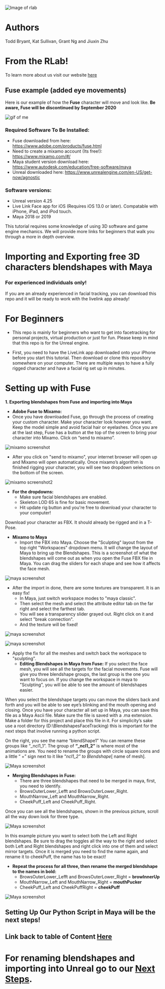 ![Image of rlab](https://i.ibb.co/3zsstG6/Group-3.png)


# Authors

Todd Bryant, Kat Sullivan, Grant Ng and Jiuxin Zhu

# From the RLab!

To learn more about us visit our website [here](https://www.rlab.nyc/)

## Fuse example (added eye movements) 

Here is our example of how the **Fuse** character will move and look like. **Be aware, Fuse will be discontinued by September 2020**

![gif of me](Media/rlabfuse.gif)


### Required Software To Be Installed: 
* Fuse downloaded from here: https://www.adobe.com/products/fuse.html
* Need to create a mixamo account (Its free!): https://www.mixamo.com/#/
* Maya student version download here: https://www.autodesk.com/education/free-software/maya
* Unreal downloaded here: https://www.unrealengine.com/en-US/get-now/agnostic
### Software versions:
* Unreal version 4.25 
* Live Link Face app for iOS (Requires iOS 13.0 or later). Compatable with iPhone, iPad, and iPod touch. 
* Maya 2018 or 2019 

This tutorial requires some knowledge of using 3D software and game engine mechanics. We will provide more links for beginners that walk you through a more in depth overview. 

# Importing and Exporting free 3D characters blendshapes with Maya

### For experienced individuals only!
If you are an already experienced in facial tracking, you can download this repo and it will be ready to work with the livelink app already!

# For Beginners
 - This repo is mainly for beginners who want to get into facetracking for personal projects, virtual production or just for fun. Please keep in mind that this repo is for the Unreal engine. 

 - First, you need to have the LiveLink app downloaded onto your iPhone before you start this tutorial. Then download or clone this repository somewhere on your computer. There are multiple ways to have a fully rigged character and have a facial rig set up in minutes. 

# Setting up with Fuse

**1. Exporting blendshapes from Fuse and importing into Maya**
   - **Adobe Fuse to Mixamo:**
   - Once you have downloaded Fuse, go through the process of creating your custom character. Make your character look however you want. Keep the model simple and avoid facial hair or eyelashes. Once you are at the last step, Fuse has a button at the top of the screen to bring your character into Mixamo. Click on “send to mixamo”. 

![mixamo screenshot](https://i.ibb.co/CM961X8/Annotation-2020-02-06-151238.png)

   - After you click on "send to mixamo", your internet browser will open up and Mixamo will open automatically. Once mixamo’s algorithm is finished rigging your character, you will see two dropdown selections on the bottom of the screen. 

   ![mixamo screenshot2](https://i.ibb.co/n30TyF1/Annotation-2020-02-06-151833.png)

   - **For the dropdowns:**
     - Make sure facial blendshapes are enabled.
     - Skeleton LOD 65 is fine for basic movement. 
     - Hit update rig button and you're free to download your character to your computer! 

Download your character as FBX. It should already be rigged and in a T-Pose.
   - **Mixamo to Maya**
	  -  Import the FBX into Maya. Choose the "Sculpting" layout from the top right "Workspaces" dropdown menu. It will change the layout of Maya to bring up the Blendshapes. This is a screenshot of what the blendshapes will come out as when you open the Fuse FBX file in Maya. You can drag the sliders for each shape and see how it affects the face mesh.
	

![maya screenshot](https://i.ibb.co/SXKrGzw/Autodesk-Maya-2018-Educational-Version-untitled-6-24-2020-8-10-18-PM-2.png)

   - After the import in done, there are some textures are transparent. It is an easy fix!
	  - In Maya, just switch workspace modes to "maya classic".
	  - Then select the mesh and select the attribute editor tab on the far right and select the farthest tab. 
	  - You will see a transparency slider grayed out. Right click on it and select "break connection".
	  - And the texture will be fixed! 
	  

![maya screenshot](https://i.ibb.co/3BWk5bL/Autodesk-Maya-2018-Educational-Version-untitled-6-24-2020-8-12-06-PM-2.png)

![maya screenshot](https://i.ibb.co/cTY1xX9/Autodesk-Maya-2018-Educational-Version-untitled-6-24-2020-8-12-55-PM-3.png)

   - Apply the fix for all the meshes and switch back the workspace to "sculpting".
	  - **Editing Blendshapes in Maya from Fuse:**
If you select the face mesh, you will see all the targets for the facial movements. Fuse will give you three blendshape groups, the last group is the one you want to focus on. If you change the workspace in maya to "Sculpting", you will be able to see the amount of blendshapes easier. 

When you select the blendshape targets you can move the sliders back and forth and you will be able to see eye’s blinking and the mouth opening and closing. Once you have your character all set up in Maya, you can save this file as a Maya Ascii file. Make sure the file is saved with a .ma extension. Make a folder for this project and place this file in it.  For simplicity’s sake use a root directory (D:\BlendshapesFaceTracking) this is  important for the next steps that involve running a python script. 

On the right, you see the name “blendShape1” You can rename these groups like  “_ncl1_1”. The group of **“_ncl1_2”** is where most of the animations are. You need to rename the groups with circle square icons and a little “ +” sign next to it like “_ncl1_2” to Blendshape_[ name of mesh]. 

![Maya screenshot](https://i.ibb.co/D9QDx1n/Annotation-2020-02-27-110918.png)

   - **Merging Blendshapes in Fuse:**
	  - There are three blendshapes that need to be merged in maya, first, you need to identify.
	  - BrowsOuterLower_Lefft and BrowsOuterLower_Right.
	  - MouthNarrow_Left and MouthNarrow_Right.
	  - CheekPuff_Left and CheekPuff_Right.

Once you can see all the blendshapes, shown in the previous picture, scroll all the way down look for three type.

![Maya screenshot](https://i.ibb.co/jwNDpVd/Annotation-2020-02-27-125500.png)

In this example picture you want to select both the Left and Right blendshapes. Be sure to drag the toggles all the way to the right and select both Left and Right blendshapes and right click into one of them and select mirror targets. Once it is merged you need to find the name again, and rename it to cheekPuff, the name has to be exact!

   - **Repeat the process for all three, then rename the merged blendshape to the names in bold:**
	 - BrowsOuterLower_Lefft and BrowsOuterLower_Right = **browInnerUp**
	 - MouthNarrow_Left and MouthNarrow_Right = **mouthPucker**
	 - CheekPuff_Left and CheekPuffRight = **cheekPuff**

![Maya screenshot](https://i.ibb.co/2dZDwgv/Autodesk-Maya-2018-Educational-Version-E-Python-Sripts-Python-Sripts-fuse-RLab-ma-6-24-2020-8-23-29-PM-2.png)

## Setting Up Our Python Script in Maya will be the next steps!

## Link back to table of Content [Here](https://github.com/RLabNYC/RLab_Facetracking)

# For renaming blendshapes and importing into Unreal go to our [Next Steps](https://github.com/RLabNYC/Rlab_FaceTracking_fuse/blob/master/RUNSCRIPT.md).



